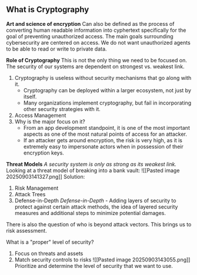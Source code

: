## What is Cryptography
**Art and science of encryption**
Can also be defined as the process of converting human readable information into cyphertext specifically for the goal of preventing unauthorized access. 
The main goals surrounding cybersecurity are centered on access. We do not want unauthorized agents to be able to read or write to private data. 

**Role of Cryptography**
This is not the only thing we need to be focused on. The security of our systems are dependent on strongest vs. weakest link.
1. Cryptography is useless without security mechanisms that go along with it.
	- Cryptography can be deployed within a larger ecosystem, not just by itself.
	- Many organizations implement cryptography, but fail in incorporating other security strategies with it. 
2. Access Management
3. Why is the major focus on it?
	- From an app development standpoint, it is one of the most important aspects as one of the most natural points of access for an attacker. 
	- If an attacker gets around encryption, the risk is very high, as it is extremely easy to impersonate actors when in possession of their encryption keys. 

**Threat Models**
*A security system is only as strong as its weakest link.*
Looking at a threat model of breaking into a bank vault:
![[Pasted image 20250903141327.png]]
Solution:
1. Risk Management
2. Attack Trees 
3. Defense-in-Depth 
*Defense-in-Depth* - Adding layers of security to protect against certain attack methods, the idea of layered security measures and additional steps to minimize potential damages. 

There is also the question of who is beyond attack vectors. This brings us to risk assessment. 

What is a "proper" level of security?
1. Focus on threats and assets
2. Match security controls to risks
![[Pasted image 20250903143055.png]]
Prioritize and determine the level of security that we want to use. 



